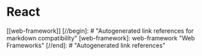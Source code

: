 # React

[[web-framework]]
[//begin]: # "Autogenerated link references for markdown compatibility"
[web-framework]: web-framework "Web Frameworks"
[//end]: # "Autogenerated link references"